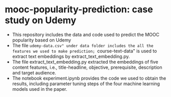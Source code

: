 # mooc-popularity-prediction: case study on Udemy
- This repository includes the data and code used to predict the MOOC popularity based on Udemy
- The file ``udemy-data.csv" under data folder includes the all the features we used to make prediction; ``course-text-data" is used to extract text embeddings by extract_text_embedding.py.
- The file extract_text_embedding.py extracted the embeddings of five content features, i.e., title-headline, objective, prerequisite, description and target audience.
- The notebook experiment.ipynb provides the code we used to obtain the results, including parameter tuning steps of the four machine learning models used in the paper. 
